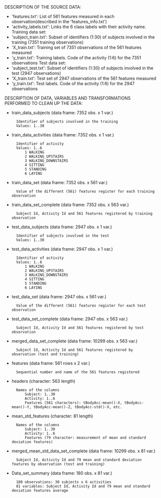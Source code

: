 
DESCRIPTION OF THE SOURCE DATA:

-	'features.txt': List of 561 features measured in each observation(described in the 'features_info.txt')
-	'activity_labels.txt': Links the 6 class labels with their activity name.
Training data set:
-	'subject_train.txt': Subset of identifiers (1:30) of subjects involved in the training (7351 training observations)
-	'X_train.txt': Training set of 7351 observations of the 561 features measured
-	'y_train.txt': Training labels. Code of the activity (1:6) for the 7351 observations
Test data set:
-	'subject_test.txt': Subset of identifiers (1:30) of subjects involved in the test (2947 observations)
-	'X_train.txt': Test set of 2947 observations of the 561 features measured
-	'y_train.txt': Test labels. Code of the activity (1:6) for the 2947 observations

DESCRIPTION OF DATA, VARIABLES AND TRANSFORMATIONS PERFORMED TO CLEAN UP THE DATA:

- train_data_subjects (data frame: 7352 obs. x 1 var.)

		Identifier of subjects involved in the training
		Values: 1..30           

- train_data_activities (data frame: 7352 obs. x 1 var.)

		Identifier of activity
		Values: 1..6           
  		    1 WALKING
  		    2 WALKING_UPSTAIRS
  		    3 WALKING_DOWNSTAIRS
  		    4 SITTING
  		    5 STANDING
  		    6 LAYING

- train_data_set (data frame: 7352 obs. x 561 var.)

		Value of the different (561) features register for each training observation
	
- train_data_set_complete (data frame: 7352 obs. x 563 var.)

		Subject Id, Activity Id and 561 features registered by training observation

- test_data_subjects (data frame: 2947 obs. x 1 var.) 
	
		Identifier of subjects involved in the test
		Values: 1..30           

- test_data_activities (data frame: 2947 obs. x 1 var.)
	
		Identifier of activity
		Values: 1..6
  		    1 WALKING
  		    2 WALKING_UPSTAIRS
  		    3 WALKING_DOWNSTAIRS
  		    4 SITTING
  		    5 STANDING
  		    6 LAYING
    
- test_data_set (data frame: 2947 obs. x 561 var.)
	
		Value of the different (561) features register for each test observation
	
- test_data_set_complete (data frame: 2947 obs. x 563 var.)

		Subject Id, Activity Id and 561 features registered by test observation

- merged_data_set_complete (data frame: 10299 obs. x 563 var.)

		Subject Id, Activity Id and 561 features registered by observation (test and training)

- features (data frame: 561 rows x 2 var.)

		Sequential number and name of the 561 features registered

- headers (character: 563 length)
  
		Names of the columns
		    Subject: 1..30
		    Activity: 1..6
		    Features (561 characters): tBodyAcc-mean()-X, tBodyAcc-mean()-Y, tBodyAcc-mean()-Z, tBodyAcc-std()-X, etc.

- mean_std_features (character: 81 length)

		Names of the columns
		    Subject: 1..30
		    Activity: 1..6
		    Features (79 character: measurement of mean and standard deviation features)

- merged_mean_std_data_set_complete (data frame: 10299 obs. x 81 var.)

		Subject Id, Activity Id and 79 mean and standard deviation features by observation (test and training)

- Data_set_summary (data frame: 180 obs. x 81 var.)
    
		180 observations: 30 subjects x 6 activities
		81 variables: Subject Id, Activity Id and 79 mean and standard deviation features average


